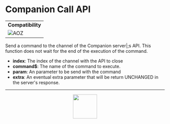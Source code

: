 # Companion Call API
<table><tr><td colspan="2"><b>Compatibility</b></td></tr><tr><td><img src="https://drive.google.com/uc?export=view&id=1NbXQFq8_hw18wZSmQiAaH8PEkx0iN0ue" valign="center" all="AOZ" title="AOZ" /></td></tr></table>

Send a command to the channel of the Companion server|;s API. This function does not wait for the end of the execution of the command.
- **index**: The index of the channel with the API to close
- **command&dollar;**: The name of the command to execute.
- **param**: An parameter to be send with the command
- **extra**: An eventual extra parameter that will be return UNCHANGED in the server's response.
---
<p align="center"><img valign="middle" width="76px" src="https://drive.google.com/uc?export=view&id=1c2KO0LJpvMS9X9CAGV6dOfciR7OWhdKA" /></p>
